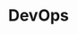 ---
layout: list
type: category
title: DevOps
slug: devops
sidebar: true
order: 2
description: >
  Anything about DevOps
---